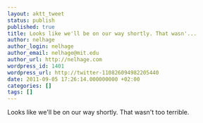 ```yaml
---
layout: aktt_tweet
status: publish
published: true
title: Looks like we'll be on our way shortly. That wasn'...
author: nelhage
author_login: nelhage
author_email: nelhage@mit.edu
author_url: http://nelhage.com
wordpress_id: 1401
wordpress_url: http://twitter-110826094982205440
date: 2011-09-05 17:26:14.000000000 +02:00
categories: []
tags: []
---
```

Looks like we'll be on our way shortly. That wasn't too terrible.
